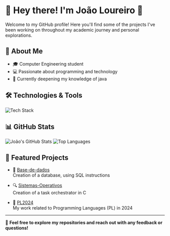 # 👋 Hey there! I'm João Loureiro 🚀

Welcome to my GitHub profile! Here you'll find some of the projects I've been working on throughout my academic journey and personal explorations.

## 🧠 About Me
- 🎓 Computer Engineering student
- 💻 Passionate about programming and technology
- 🌱 Currently deepening my knowledge of java

## 🛠️ Technologies & Tools
![Tech Stack](https://skillicons.dev/icons?i=java,cpp,python,html,css,js,git,linux)

## 📊 GitHub Stats
![João's GitHub Stats](https://github-readme-stats.vercel.app/api?username=joaoloureiro17&show_icons=true&theme=tokyonight)
![Top Languages](https://github-readme-stats.vercel.app/api/top-langs/?username=joaoloureiro17&layout=compact&theme=tokyonight)

## 📌 Featured Projects
- 📡 [Base-de-dados](https://github.com/joaoloureiro17/Base-de-Dados)  
  Creation of a database, using SQL instructions

- 🔍 [Sistemas-Operativos](https://github.com/joaoloureiro17/Sistemas-Operativos/blob/main/Relatório_TPSO41.pdf)  
  Creation of a task orchestrator in C

- 🧠 [PL2024](https://github.com/joaoloureiro17/PL2024)  
  My work related to Programming Languages (PL) in 2024

---

💬 **Feel free to explore my repositories and reach out with any feedback or questions!**
